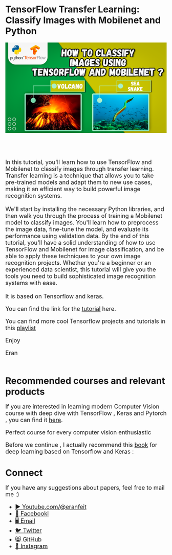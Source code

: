 # TensorFlow Transfer Learning: Classify Images with Mobilenet and Python

<p align="center">
  <img width="800" src="Mobilenet.png" "image">
</p>

##
<br/><br/> 

<font size= "4" >
In this tutorial, you'll learn how to use TensorFlow and Mobilenet to classify images through transfer learning. Transfer learning is a technique that allows you to take pre-trained models and adapt them to new use cases, making it an efficient way to build powerful image recognition systems.
<br/><br/> 
We'll start by installing the necessary Python libraries, and then walk you through the process of training a Mobilenet model to classify images. You'll learn how to preprocess the image data, fine-tune the model, and evaluate its performance using validation data. By the end of this tutorial, you'll have a solid understanding of how to use TensorFlow and Mobilenet for image classification, and be able to apply these techniques to your own image recognition projects. Whether you're a beginner or an experienced data scientist, this tutorial will give you the tools you need to build sophisticated image recognition systems with ease.
<br/><br/> 
It is based on Tensorflow and keras.

You can find the link for the [tutorial](https://youtu.be/xsBm_DTSbB0) here. 

You can find more cool Tensorflow projects and tutorials in this [playlist](https://youtube.com/playlist?list=PLdkryDe59y4Ze9_12JhWu3cs-lOGYwYeD)

Enjoy

Eran
<br/><br/> 

</font>

# Recommended courses and relevant products 
<font size= "4" >

If you are interested in learning modern Computer Vision course with deep dive with TensorFlow , Keras and Pytorch , you can find it [here](http://bit.ly/3HeDy1V).

Perfect course for every computer vision enthusiastic

Before we continue , I actually recommend this [book](https://amzn.to/3STWZ2N) for deep learning based on Tensorflow and Keras : 



</font>

# Connect

<font size= "4" >
If you have any suggestions about papers, feel free to mail me :)

- [▶️ Youtube.com/@eranfeit](youtube.com/@eranfeit?sub_confirmation=1)
- [🐙 Facebookl](https://www.facebook.com/groups/3080601358933585)
- [🖥️ Email](mailto:feitgemel@gmail.com)
- [🐦 Twitter](https://twitter.com/eran_feit )
- [😸 GitHub](https://github.com/feitgemel)
- [📸 Instagram](https://www.instagram.com/eran_feit/)
</font>

